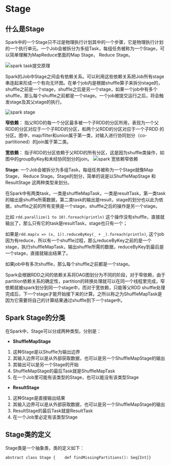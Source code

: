 # Stage

## 什么是Stage

Spark中的一个Stage只不过是物理执行计划其中的一个步骤，它是物理执行计划的一个执行单元。一个Job会被拆分为多组Task，每组任务被称为一个Stage，可以简单理解为MapReduce里面的Map Stage， Reduce Stage。

![spark task提交原理](https://www.hadoopdoc.com/media/editor/file_1570718161000_20191010223604850060.png)

Spark的Job中Stage之间会有依赖关系。可以利用这些依赖关系把Job所有stage串连起来形成一个有向无环图。在单个job内是根据shuffle算子来拆分stage的，shuffle之前是一个stage，shuffle之后是另一个stage，如果一个job中有多个shuffle，那么每个shuffle之前都是一个stage。一个job被提交运行之后，将会触发stage及其父stage的执行。

![spark stage](https://www.hadoopdoc.com/media/editor/file_1570718199000_20191010223641822424.png)

**窄依赖**：
指父RDD的每一个分区最多被一个子RDD的分区所用，表现为一个父RDD的分区对应于一个子RDD的分区，和两个父RDD的分区对应于一个子RDD 的分区。图中，map/filter和union属于第一类，对输入进行协同划分（co-partitioned）的join属于第二类。

**宽依赖**：
指子RDD的分区依赖于父RDD的所有分区，这是因为shuffle类操作，如图中的groupByKey和未经协同划分的join。
![spark 宽依赖窄依赖](https://www.hadoopdoc.com/media/editor/file_1570718299000_20191010223822431457.png)

**Stage**:
一个Job会被拆分为多组Task，每组任务被称为一个Stage就像Map Stage， Reduce Stage。Stage的划分，简单的说是以ShuffleMapStage 和ResultStage 这两种类型来划分。

在Spark中有两类task，一类是shuffleMapTask，一类是resultTask，第一类task的输出是shuffle所需数据，第二类task的输出是result，stage的划分也以此为依据，shuffle之前的所有变换是一个stage，shuffle之后的操作是另一个stage。

比如 `rdd.parallize(1 to 10).foreach(println)` 这个操作没有shuffle，直接就输出了，那么只有它的task是resultTask，stage也只有一个；

如果是`rdd.map(x => (x, 1)).reduceByKey(_ + _).foreach(println)`, 这个job因为有reduce，所以有一个shuffle过程，那么reduceByKey之前的是一个stage，执行shuffleMapTask，输出shuffle所需的数据，reduceByKey到最后是一个stage，直接就输出结果了。

如果job中有多次shuffle，那么每个shuffle之前都是一个stage。

Spark会根据RDD之间的依赖关系将DAG图划分为不同的阶段，对于窄依赖，由于partition依赖关系的确定性，partition的转换处理就可以在同一个线程里完成，窄依赖就被spark划分到同一个stage中，而对于宽依赖，只能等父RDD shuffle处理完成后，下一个stage才能开始接下来的计算。之所以称之为ShuffleMapTask是因为它需要将自己的计算结果通过shuffle到下一个stage中。

## Spark Stage的分类

在Spark中，Stage可以分成两种类型。分别是：

- **ShuffleMapStage**

1. 这种Stage是以Shuffle为输出边界
2. 其输入边界可以是从外部获取数据，也可以是另一个ShuffleMapStage的输出
3. 其输出可以是另一个Stage的开始
4. ShuffleMapStage的最后Task就是ShuffleMapTask
5. 在一个Job里可能有该类型的Stage，也可以能没有该类型Stage

- **ResultStage**

1. 这种Stage是直接输出结果
2. 其输入边界可以是从外部获取数据，也可以是另一个ShuffleMapStage的输出
3. ResultStage的最后Task就是ResultTask
4. 在一个Job里必定有该类型Stage

## Stage类的定义

Stage类是一个抽象类，类的定义如下：

```
abstract class Stage {    def findMissingPartitions(): Seq[Int]}
```
